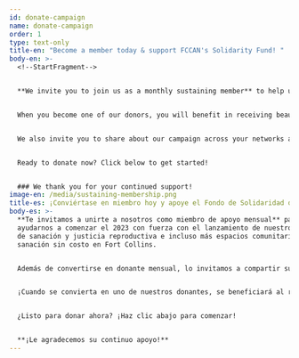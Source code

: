 ```yaml
---
id: donate-campaign
name: donate-campaign
order: 1
type: text-only
title-en: "Become a member today & support FCCAN's Solidarity Fund! "
body-en: >-
  <!--StartFragment-->


  **We invite you to join us as a monthly sustaining member** to help us in starting off 2023 strong with the launch of our reproductive justice and healing programming and even more no-cost community healing spaces in Fort Collins! In addition to becoming a monthly donor, we invite you to share your abundance through volunteer opportunities.


  When you become one of our donors, you will benefit in receiving beautiful artwork, made by local artists in our community!


  We also invite you to share about our campaign across your networks and encourage people to join [our listserv](https://docs.google.com/forms/d/e/1FAIpQLScpVX0Q_E_aLfYB0SXqbOUanJaQJ1YB40kXBjLeLNbvz7P9hA/viewform), and follow us on [Facebook](https://www.facebook.com/FCCAN/) and/or [Instagram.](http://instagram.com/fccan/)


  Ready to donate now? Click below to get started!


  ### We thank you for your continued support!
image-en: /media/sustaining-membership.png
title-es: ¡Conviértase en miembro hoy y apoye el Fondo de Solidaridad de FCCAN!
body-es: >-
  **Te invitamos a unirte a nosotros como miembro de apoyo mensual** para
  ayudarnos a comenzar el 2023 con fuerza con el lanzamiento de nuestro programa
  de sanación y justicia reproductiva e incluso más espacios comunitarios de
  sanación sin costo en Fort Collins. 


  Además de convertirse en donante mensual, lo invitamos a compartir su abundancia a través de oportunidades de voluntariado.


  ¡Cuando se convierta en uno de nuestros donantes, se beneficiará al recibir hermosas obras de arte, hechas por artistas locales en nuestra comunidad!


  ¿Listo para donar ahora? ¡Haz clic abajo para comenzar! 


  **¡Le agradecemos su continuo apoyo!**
---
```

